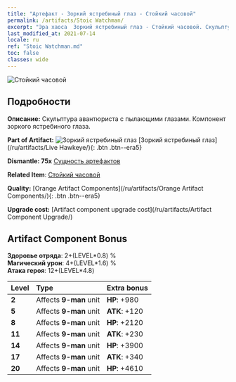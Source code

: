 ```yaml
---
title: "Артефакт - Зоркий ястребиный глаз - Стойкий часовой"
permalink: /artifacts/Stoic Watchman/
excerpt: "Эра хаоса  Зоркий ястребиный глаз - Стойкий часовой. Скульптура авантюриста с пылающими глазами. Компонент зоркого ястребиного глаза."
last_modified_at: 2021-07-14
locale: ru
ref: "Stoic Watchman.md"
toc: false
classes: wide
---
```


 ![Стойкий часовой](/images/t/artifact_40332.png)



## Подробности

 **Описание:** Скульптура авантюриста с пылающими глазами. Компонент зоркого ястребиного глаза.

 **Part of Artifact:** ![Зоркий ястребиный глаз](/images/t/icon_artifact_33.png) [Зоркий ястребиный глаз](/ru/artifacts/Live Hawkeye/){: .btn .btn--era5}

 **Dismantle: 75x** [Сущность артефактов](/ItemsRU/con_905/)

 **Related Item**: [Стойкий часовой](/ItemsRU/art_133/)

 **Quality:** [Orange Artifact Components](/ru/artifacts/Orange Artifact Components/){: .btn .btn--era5}

 **Upgrade cost:** [Artifact component upgrade cost](/ru/artifacts/Artifact Component Upgrade/)

## Artifact Component Bonus

  **Здоровье отряда**: 2+(LEVEL\*0.8) %<br/>**Магический урон**: 4+(LEVEL\*1.6) %<br/>**Атака героя**: 12+(LEVEL\*4.8)

  |  Level  | Type |    Extra bonus  | 
  |:--------|:-----|:----------------| 
  | **2** | Affects **9-man** unit | **HP**: +980 | 
  | **5** | Affects **9-man** unit | **ATK**: +120 | 
  | **8** | Affects **9-man** unit | **HP**: +2120 | 
  | **11** | Affects **9-man** unit | **ATK**: +230 | 
  | **14** | Affects **9-man** unit | **HP**: +3900 | 
  | **17** | Affects **9-man** unit | **ATK**: +340 | 
  | **20** | Affects **9-man** unit | **HP**: +4610 | 
